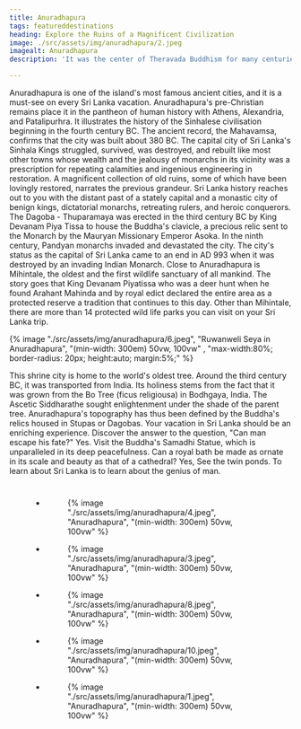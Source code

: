 ```yaml
---
title: Anuradhapura
tags: featureddestinations
heading: Explore the Ruins of a Magnificent Civilization
image: ./src/assets/img/anuradhapura/2.jpeg
imagealt: Anuradhapura
description: 'It was the center of Theravada Buddhism for many centuries and is home to many ancient ruins and religious sites that attract visitors from around the world.'

---
```

Anuradhapura is one of the island's most famous ancient cities, and it is a must-see on every Sri Lanka vacation. Anuradhapura's pre-Christian remains place it in the pantheon of human history with Athens, Alexandria, and Patalipurhra. It illustrates the history of the Sinhalese civilisation beginning in the fourth century BC. The ancient record, the Mahavamsa, confirms that the city was built about 380 BC. The capital city of Sri Lanka's Sinhala Kings struggled, survived, was destroyed, and rebuilt like most other towns whose wealth and the jealousy of monarchs in its vicinity was a prescription for repeating calamities and ingenious engineering in restoration.
A magnificent collection of old ruins, some of which have been lovingly restored, narrates the previous grandeur. Sri Lanka history reaches out to you with the distant past of a stately capital and a monastic city of benign kings, dictatorial monarchs, retreating rulers, and heroic conquerors. The Dagoba - Thuparamaya was erected in the third century BC by King Devanam Piya Tissa to house the Buddha's clavicle, a precious relic sent to the Monarch by the Mauryan Missionary Emperor Asoka. In the ninth century, Pandyan monarchs invaded and devastated the city. The city's status as the capital of Sri Lanka came to an end in AD 993 when it was destroyed by an invading Indian Monarch.
Close to Anuradhapura is Mihintale, the oldest and the first wildlife sanctuary of all mankind. The story goes that King Devanam Piyatissa who was a deer hunt when he found Arahant Mahinda and by royal edict declared the entire area as a protected reserve a tradition that continues to this day. Other than Mihintale, there are more than 14 protected wild life parks you can visit on your Sri Lanka trip.

{% image "./src/assets/img/anuradhapura/6.jpeg", "Ruwanweli Seya in Anuradhapura", "(min-width: 300em) 50vw, 100vw" , "max-width:80%; border-radius: 20px; height:auto; margin:5%;" %}

This shrine city is home to the world's oldest tree. Around the third century BC, it was transported from India. Its holiness stems from the fact that it was grown from the Bo Tree (ficus religiousa) in Bodhgaya, India. The Ascetic Siddharathe sought enlightenment under the shade of the parent tree. Anuradhapura's topography has thus been defined by the Buddha's relics housed in Stupas or Dagobas. Your vacation in Sri Lanka should be an enriching experience. Discover the answer to the question, "Can man escape his fate?" Yes. Visit the Buddha's Samadhi Statue, which is unparalleled in its deep peacefulness.
Can a royal bath be made as ornate in its scale and beauty as that of a cathedral? Yes, See the twin ponds. To learn about Sri Lanka is to learn about the genius of man.



<ul class="gallery-list" style="
    margin: 8%;
">

<li class="gallery-item">
  <figure class="gallery-image">
    {% image "./src/assets/img/anuradhapura/4.jpeg", "Anuradhapura", "(min-width: 300em) 50vw, 100vw"  %}
  </figure>
</li>

<li class="gallery-item">
  <figure class="gallery-image">
    {% image "./src/assets/img/anuradhapura/3.jpeg", "Anuradhapura", "(min-width: 300em) 50vw, 100vw"  %}
  </figure>
</li>

<li class="gallery-item">
  <figure class="gallery-image">
    {% image "./src/assets/img/anuradhapura/8.jpeg", "Anuradhapura", "(min-width: 300em) 50vw, 100vw"  %}
  </figure>
</li>

<li class="gallery-item">
  <figure class="gallery-image">
    {% image "./src/assets/img/anuradhapura/10.jpeg", "Anuradhapura", "(min-width: 300em) 50vw, 100vw"  %}
  </figure>
</li>

<li class="gallery-item">
  <figure class="gallery-image">
    {% image "./src/assets/img/anuradhapura/1.jpeg", "Anuradhapura", "(min-width: 300em) 50vw, 100vw"  %}
  </figure>
</li>

</ul>